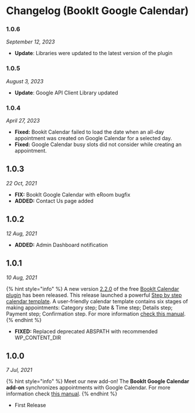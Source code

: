 # Changelog (BookIt Google Calendar)

### 1.0.6

_September 12, 2023_

* **Update**: Libraries were updated to the latest version of the plugin

### 1.0.5

_August 3, 2023_&#x20;

* **Update**: Google API Client Library updated

### 1.0.4

_April 27, 2023_&#x20;

* **Fixed:** Bookit Calendar failed to load the date when an all-day appointment was created on Google Calendar for a selected day.&#x20;
* **Fixed:** Google Calendar busy slots did not consider while creating an appointment.

## 1.0.3

_22 Oct, 2021_

* **FIX:** BookIt Google Calendar with eRoom bugfix
* **ADDED:** Contact Us page added

## 1.0.2

_12 Aug, 2021_

* **ADDED:** Admin Dashboard notification

## 1.0.1

_10 Aug, 2021_

{% hint style="info" %}
A new version [2.2.0](https://wordpress.org/plugins/bookit/#developers) of the free [BookIt Calendar plugin](https://wordpress.org/plugins/bookit/) has been released. This release launched a powerful [Step by step calendar template](plugin-features/calendar-templates.md#step-by-step-template). A user-friendly calendar template contains six stages of making appointments: Category step; Date & Time step; Details step; Payment step; Confirmation step. For more information [check this manual](plugin-features/calendar-templates.md).
{% endhint %}

* **FIXED:** Replaced deprecated ABSPATH with recommended WP\_CONTENT\_DIR

## 1.0.0

_7 Jul, 2021_

{% hint style="info" %}
Meet our new add-on! The **BookIt Google Calendar add-on** synchronizes appointments with Google Calendar. For more information check [this manual](bookit-google-calendar/google-api.md).
{% endhint %}

* First Release

